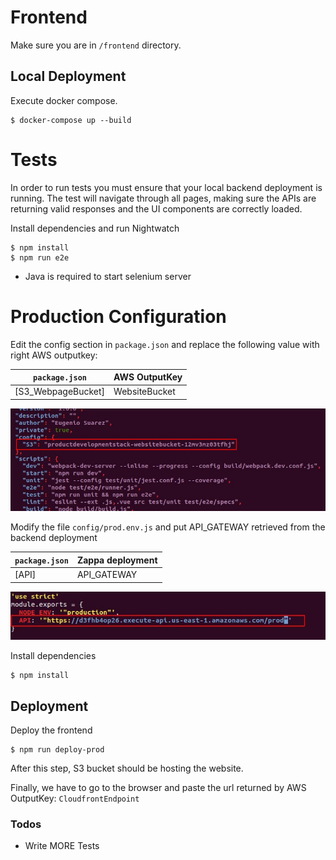 Frontend
===============================
Make sure you are in `/frontend` directory.

Local Deployment
----------

Execute docker compose.	
```
$ docker-compose up --build
```

# Tests
In order to run tests you must ensure that your local backend deployment is running.
The test will navigate through all pages, making sure the APIs are returning valid responses and the UI components are correctly loaded. 


Install dependencies and run Nightwatch
```
$ npm install
$ npm run e2e
```
* Java is required to start selenium server

# Production Configuration

Edit the config section in  `package.json` and replace the following value with right  AWS outputkey:


| `package.json` | AWS OutputKey|
| ------| ------ |
| [S3_WebpageBucket] | WebsiteBucket |


![Alt text](https://github.com/eugeniosu/ProductDevelopmentProject/blob/master/readme-images/packagejsonconf.jpg?raw=true)


Modify the file `config/prod.env.js` and put API_GATEWAY retrieved from the backend deployment

| `package.json` | Zappa deployment|
| ------| ------ |
| [API] | API_GATEWAY |


![Alt text](https://github.com/eugeniosu/ProductDevelopmentProject/blob/master/readme-images/vueconf.jpg?raw=true)


Install dependencies
```
$ npm install
```

Deployment
----------

Deploy the frontend
```
$ npm run deploy-prod
```
After this step, S3 bucket should be hosting the website.

Finally, we have to go to the browser and paste the url returned by  AWS OutputKey: `CloudfrontEndpoint`

### Todos
 - Write MORE Tests
